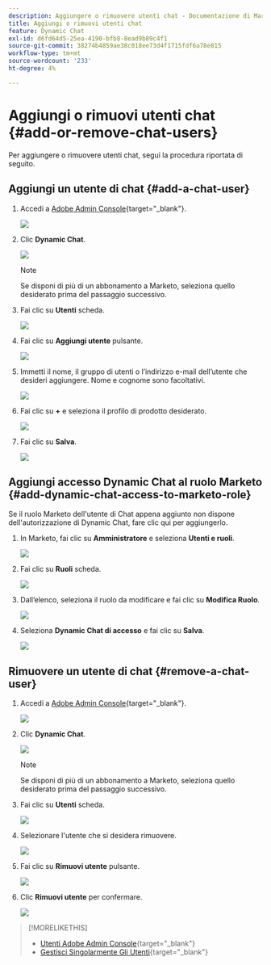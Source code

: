 ```yaml
---
description: Aggiungere o rimuovere utenti chat - Documentazione di Marketo - Documentazione del prodotto
title: Aggiungi o rimuovi utenti chat
feature: Dynamic Chat
exl-id: d6fd64d5-25ea-4190-bfb8-8ead9b89c4f1
source-git-commit: 38274b4859ae38c018ee73d4f1715fdf6a78e815
workflow-type: tm+mt
source-wordcount: '233'
ht-degree: 4%

---
```


# Aggiungi o rimuovi utenti chat {#add-or-remove-chat-users}

Per aggiungere o rimuovere utenti chat, segui la procedura riportata di seguito.

## Aggiungi un utente di chat {#add-a-chat-user}

1. Accedi a [Adobe Admin Console](https://adminconsole.adobe.com/){target="_blank"}.

   ![](assets/add-or-remove-chat-users-1.png)

1. Clic **Dynamic Chat**.

   ![](assets/add-or-remove-chat-users-2.png)

   >[!NOTE]
   >
   >Se disponi di più di un abbonamento a Marketo, seleziona quello desiderato prima del passaggio successivo.

1. Fai clic su **Utenti** scheda.

   ![](assets/add-or-remove-chat-users-3.png)

1. Fai clic su **Aggiungi utente** pulsante.

   ![](assets/add-or-remove-chat-users-4.png)

1. Immetti il nome, il gruppo di utenti o l’indirizzo e-mail dell’utente che desideri aggiungere. Nome e cognome sono facoltativi.

   ![](assets/add-or-remove-chat-users-5.png)

1. Fai clic su **+** e seleziona il profilo di prodotto desiderato.

   ![](assets/add-or-remove-chat-users-6.png)

1. Fai clic su **Salva**.

   ![](assets/add-or-remove-chat-users-7.png)

## Aggiungi accesso Dynamic Chat al ruolo Marketo {#add-dynamic-chat-access-to-marketo-role}

Se il ruolo Marketo dell&#39;utente di Chat appena aggiunto non dispone dell&#39;autorizzazione di Dynamic Chat, fare clic qui per aggiungerlo.

1. In Marketo, fai clic su **Amministratore** e seleziona **Utenti e ruoli**.

   ![](assets/add-or-remove-chat-users-8.png)

1. Fai clic su **Ruoli** scheda.

   ![](assets/add-or-remove-chat-users-9.png)

1. Dall’elenco, seleziona il ruolo da modificare e fai clic su **Modifica Ruolo**.

   ![](assets/add-or-remove-chat-users-10.png)

1. Seleziona **Dynamic Chat di accesso** e fai clic su **Salva**.

   ![](assets/add-or-remove-chat-users-11.png)

## Rimuovere un utente di chat {#remove-a-chat-user}

1. Accedi a [Adobe Admin Console](https://adminconsole.adobe.com/){target="_blank"}.

   ![](assets/add-or-remove-chat-users-12.png)

1. Clic **Dynamic Chat**.

   ![](assets/add-or-remove-chat-users-13.png)

   >[!NOTE]
   >
   >Se disponi di più di un abbonamento a Marketo, seleziona quello desiderato prima del passaggio successivo.

1. Fai clic su **Utenti** scheda.

   ![](assets/add-or-remove-chat-users-14.png)

1. Selezionare l&#39;utente che si desidera rimuovere.

   ![](assets/add-or-remove-chat-users-15.png)

1. Fai clic su **Rimuovi utente** pulsante.

   ![](assets/add-or-remove-chat-users-16.png)

1. Clic **Rimuovi utente** per confermare.

   ![](assets/add-or-remove-chat-users-17.png)

>[!MORELIKETHIS]
>
>* [Utenti Adobe Admin Console](https://helpx.adobe.com/it/enterprise/using/users.html){target="_blank"}
>* [Gestisci Singolarmente Gli Utenti](https://helpx.adobe.com/enterprise/using/manage-users-individually.html){target="_blank"}

